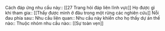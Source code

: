 Cách đáp ứng nhu cầu này:: [[27 Trang hỏi đáp liên lĩnh vực]]
Họ được gì khi tham gia:: [[Thấy được mình ở đâu trong một rừng các nghiên cứu]]
Nỗi đau phía sau:: 
Nhu cầu liên quan:: 
Nhu cầu này khiến cho họ thấy dự án thế nào:: 
Thuộc nhóm nhu cầu nào:: [[Sự toàn vẹn]]

